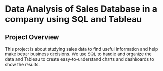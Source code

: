 # Data Analysis of Sales Database in a company using SQL and Tableau

## Project Overview
This project is about studying sales data to find useful information and help make better business decisions. We use SQL to handle and organize the data and Tableau to create easy-to-understand charts and dashboards to show the results.

